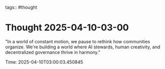 tags:: #thought

# Thought 2025-04-10-03-00

"In a world of constant motion, we pause to rethink how communities organize. We're building a world where AI stewards, human creativity, and decentralized governance thrive in harmony."

Time: 2025-04-10T03:00:03.450845
